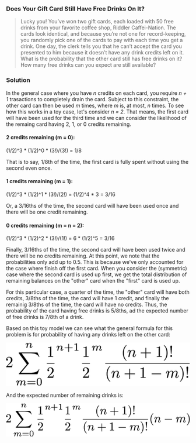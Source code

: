 ### Does Your Gift Card Still Have Free Drinks On It? 

> Lucky you! You’ve won two gift cards, each loaded with 50 free drinks from your favorite coffee shop, Riddler Caffei-Nation. The cards look identical, and because you’re not one for record-keeping, you randomly pick one of the cards to pay with each time you get a drink. One day, the clerk tells you that he can’t accept the card you presented to him because it doesn’t have any drink credits left on it. What is the probability that the other card still has free drinks on it? How many free drinks can you expect are still available?

### Solution

In the general case where you have *n* credits on each card, you require *n + 1* trasactions to completely drain the card. Subject to this constraint, the other card can then be used *m* times, where *m* is, at most, *n* times. To see how this works in a toy case, let's consider *n = 2*. That means, the first card will have been used for the third time and we can consider the likelihood of the remaing card having 2, 1, or 0 credits remaining.

#### 2 credits remaining (m = 0):

(1/2)^3 * (1/2)^0 * (3!)/(3!) = 1/8

That is to say, 1/8th of the time, the first card is fully spent without using the second even once.

#### 1 credits remaining (m = 1):

(1/2)^3 * (1/2)^1 * (3!)/(2!) = (1/2)^4 * 3 = 3/16

Or, a 3/16ths of the time, the second card will have been used once and there will be one credit remaining.

#### 0 credits remaining (m = n = 2):

(1/2)^3 * (1/2)^2 * (3!)/(1!) = 6 * (1/2)^5 = 3/16

Finally, 3/16ths of the time, the second card will have been used twice and there will be no credits remaining. At this point, we note that the probabilities only add up to 0.5. This is because we've only accounted for the case where finish off the first card. When you consider the (symmetric) case where the second card is used up first, we get the total distribution of remaining balances on the "other" card when the "first" card is used up.

For this particular case, a quarter of the time, the "other" card will have both credits, 3/8ths of the time, the card will have 1 credit, and finally the remainig 3/8ths of the time, the card will have no credits. Thus, the probability of the card having free drinks is 5/8ths, ad the expected number of free drinks is 7/8th of a drink.

Based on this toy model we can see what the general formula for this problem is for probability of having any drinks left on the other card:

![Probability of having any remaining drinks](https://github.com/adityaradhakrishnan/Riddler-Attempts/blob/master/2019-04-05/Nonzero-Probability.png "Probability of having any remaining drinks")

And the expected number of remaining drinks is:

![Expected total of remaining drinks](https://github.com/adityaradhakrishnan/Riddler-Attempts/blob/master/2019-04-05/Expected-Total.png "Expected total of remaining drinks")
